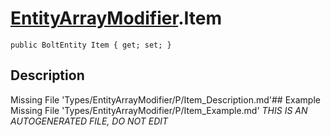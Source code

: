 # [EntityArrayModifier](Types/EntityArrayModifier.md).Item
`public BoltEntity Item { get; set; }`
## Description
Missing File 'Types/EntityArrayModifier/P/Item_Description.md'## Example
Missing File 'Types/EntityArrayModifier/P/Item_Example.md'
*THIS IS AN AUTOGENERATED FILE, DO NOT EDIT*

